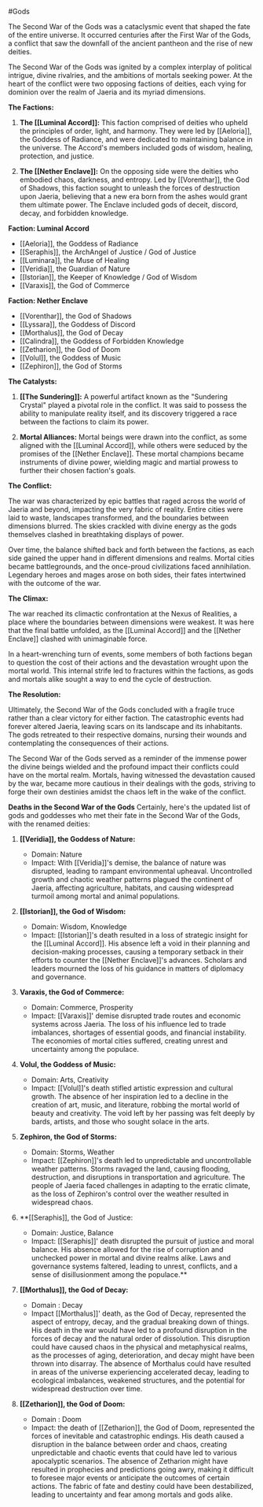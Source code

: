 #Gods 

The Second War of the Gods was a cataclysmic event that shaped the fate of the entire universe. It occurred centuries after the First War of the Gods, a conflict that saw the downfall of the ancient pantheon and the rise of new deities.

The Second War of the Gods was ignited by a complex interplay of political intrigue, divine rivalries, and the ambitions of mortals seeking power. At the heart of the conflict were two opposing factions of deities, each vying for dominion over the realm of Jaeria and its myriad dimensions.

**The Factions:**

1. **The [[Luminal Accord]]:** This faction comprised of deities who upheld the principles of order, light, and harmony. They were led by [[Aeloria]], the Goddess of Radiance, and were dedicated to maintaining balance in the universe. The Accord's members included gods of wisdom, healing, protection, and justice.

2. **The [[Nether Enclave]]:** On the opposing side were the deities who embodied chaos, darkness, and entropy. Led by [[Vorenthar]], the God of Shadows, this faction sought to unleash the forces of destruction upon Jaeria, believing that a new era born from the ashes would grant them ultimate power. The Enclave included gods of deceit, discord, decay, and forbidden knowledge.

**Faction: Luminal Accord**

- [[Aeloria]], the Goddess of Radiance
- [[Seraphis]], the ArchAngel of Justice / God of Justice
- [[Luminara]], the Muse of Healing
- [[Veridia]], the Guardian of Nature
- [[Istorian]], the Keeper of Knowledge / God of Wisdom
- [[Varaxis]], the God of Commerce

**Faction: Nether Enclave**

- [[Vorenthar]], the God of Shadows
- [[Lyssara]], the Goddess of Discord
- [[Morthalus]], the God of Decay
- [[Calindra]], the Goddess of Forbidden Knowledge
- [[Zetharion]], the God of Doom
- [[Volul]], the Goddess of Music
- [[Zephiron]], the God of Storms

**The Catalysts:**

1. **[[The Sundering]]:** A powerful artifact known as the "Sundering Crystal" played a pivotal role in the conflict. It was said to possess the ability to manipulate reality itself, and its discovery triggered a race between the factions to claim its power.

2. **Mortal Alliances:** Mortal beings were drawn into the conflict, as some aligned with the [[Luminal Accord]], while others were seduced by the promises of the [[Nether Enclave]]. These mortal champions became instruments of divine power, wielding magic and martial prowess to further their chosen faction's goals.

**The Conflict:**

The war was characterized by epic battles that raged across the world of Jaeria and beyond, impacting the very fabric of reality. Entire cities were laid to waste, landscapes transformed, and the boundaries between dimensions blurred. The skies crackled with divine energy as the gods themselves clashed in breathtaking displays of power.

Over time, the balance shifted back and forth between the factions, as each side gained the upper hand in different dimensions and realms. Mortal cities became battlegrounds, and the once-proud civilizations faced annihilation. Legendary heroes and mages arose on both sides, their fates intertwined with the outcome of the war.

**The Climax:**

The war reached its climactic confrontation at the Nexus of Realities, a place where the boundaries between dimensions were weakest. It was here that the final battle unfolded, as the [[Luminal Accord]] and the [[Nether Enclave]] clashed with unimaginable force.

In a heart-wrenching turn of events, some members of both factions began to question the cost of their actions and the devastation wrought upon the mortal world. This internal strife led to fractures within the factions, as gods and mortals alike sought a way to end the cycle of destruction.

**The Resolution:**

Ultimately, the Second War of the Gods concluded with a fragile truce rather than a clear victory for either faction. The catastrophic events had forever altered Jaeria, leaving scars on its landscape and its inhabitants. The gods retreated to their respective domains, nursing their wounds and contemplating the consequences of their actions.

The Second War of the Gods served as a reminder of the immense power the divine beings wielded and the profound impact their conflicts could have on the mortal realm. Mortals, having witnessed the devastation caused by the war, became more cautious in their dealings with the gods, striving to forge their own destinies amidst the chaos left in the wake of the conflict.

**Deaths in the Second War of the Gods**
Certainly, here's the updated list of gods and goddesses who met their fate in the Second War of the Gods, with the renamed deities:

1. **[[Veridia]], the Goddess of Nature:**
   - Domain: Nature
   - Impact: With [[Veridia]]'s demise, the balance of nature was disrupted, leading to rampant environmental upheaval. Uncontrolled growth and chaotic weather patterns plagued the continent of Jaeria, affecting agriculture, habitats, and causing widespread turmoil among mortal and animal populations.

2. **[[Istorian]], the God of Wisdom:**
   - Domain: Wisdom, Knowledge
   - Impact: [[Istorian]]'s death resulted in a loss of strategic insight for the [[Luminal Accord]]. His absence left a void in their planning and decision-making processes, causing a temporary setback in their efforts to counter the [[Nether Enclave]]'s advances. Scholars and leaders mourned the loss of his guidance in matters of diplomacy and governance.

3. **Varaxis, the God of Commerce:**
   - Domain: Commerce, Prosperity
   - Impact: [[Varaxis]]' demise disrupted trade routes and economic systems across Jaeria. The loss of his influence led to trade imbalances, shortages of essential goods, and financial instability. The economies of mortal cities suffered, creating unrest and uncertainty among the populace.

4. **Volul, the Goddess of Music:**
   - Domain: Arts, Creativity
   - Impact: [[Volul]]'s death stifled artistic expression and cultural growth. The absence of her inspiration led to a decline in the creation of art, music, and literature, robbing the mortal world of beauty and creativity. The void left by her passing was felt deeply by bards, artists, and those who sought solace in the arts.

5. **Zephiron, the God of Storms:**
   - Domain: Storms, Weather
   - Impact: [[Zephiron]]'s death led to unpredictable and uncontrollable weather patterns. Storms ravaged the land, causing flooding, destruction, and disruptions in transportation and agriculture. The people of Jaeria faced challenges in adapting to the erratic climate, as the loss of Zephiron's control over the weather resulted in widespread chaos.

6. **[[Seraphis]], the God of Justice:
   - Domain: Justice, Balance
   - Impact: [[Seraphis]]' death disrupted the pursuit of justice and moral balance. His absence allowed for the rise of corruption and unchecked power in mortal and divine realms alike. Laws and governance systems faltered, leading to unrest, conflicts, and a sense of disillusionment among the populace.**
   
7. **[[Morthalus]], the God of Decay:**
   - Domain : Decay
   - Impact [[Morthalus]]' death, as the God of Decay, represented the aspect of entropy, decay, and the gradual breaking down of things. His death in the war would have led to a profound disruption in the forces of decay and the natural order of dissolution. This disruption could have caused chaos in the physical and metaphysical realms, as the processes of aging, deterioration, and decay might have been thrown into disarray. The absence of Morthalus could have resulted in areas of the universe experiencing accelerated decay, leading to ecological imbalances, weakened structures, and the potential for widespread destruction over time.

8. **[[Zetharion]], the God of Doom:**
   - Domain : Doom
   - Impact: the death of [[Zetharion]], the God of Doom, represented the forces of inevitable and catastrophic endings. His death caused a disruption in the balance between order and chaos, creating unpredictable and chaotic events that could have led to various apocalyptic scenarios. The absence of Zetharion might have resulted in prophecies and predictions going awry, making it difficult to foresee major events or anticipate the outcomes of certain actions. The fabric of fate and destiny could have been destabilized, leading to uncertainty and fear among mortals and gods alike.
